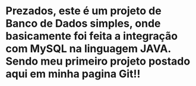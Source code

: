 # Prezados, este é um projeto de Banco de Dados simples, onde basicamente foi feita a integração com MySQL na linguagem JAVA. Sendo meu primeiro projeto postado aqui em minha pagina Git!!
